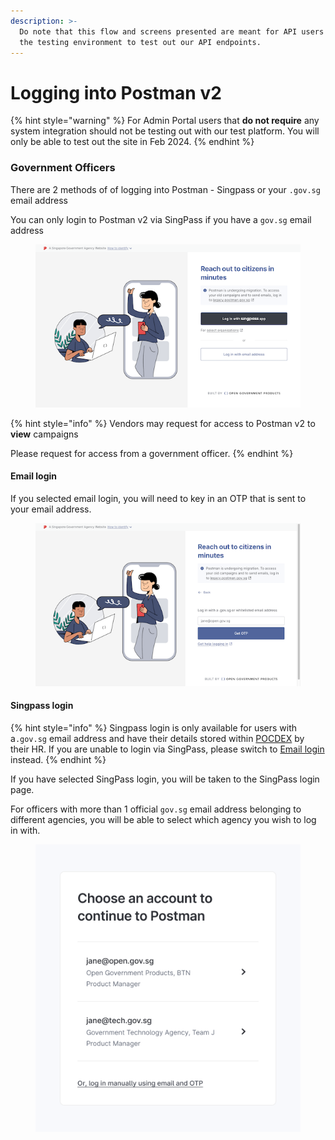 ```yaml
---
description: >-
  Do note that this flow and screens presented are meant for API users accessing
  the testing environment to test out our API endpoints.
---
```


# Logging into Postman v2

{% hint style="warning" %}
For Admin Portal users that **do not require** any system integration should not be testing out with our test platform. You will only be able to test out the site in Feb 2024.&#x20;
{% endhint %}

### Government Officers

There are 2 methods of of logging into Postman -  Singpass or your `.gov.sg` email address

You can only login to Postman v2 via SingPass if you have a `gov.sg` email address

<figure><img src="../.gitbook/assets/login_main (1).png" alt=""><figcaption></figcaption></figure>

{% hint style="info" %}
Vendors may request for access to Postman v2 to **view** campaigns

Please request for access from a government officer.
{% endhint %}

#### **Email login**

If you selected email login, you will need to key in an OTP that is sent to your email address.

<figure><img src="../.gitbook/assets/login_email.png" alt=""><figcaption></figcaption></figure>

#### **Singpass login**

{% hint style="info" %}
Singpass login is only available for users with a`.gov.sg` email address and have their details stored within [POCDEX](https://docs.id.gov.sg/faq-users) by their HR. If you are unable to login via SingPass, please switch to [Email login](logging-into-postman-v2.md#email-login) instead.&#x20;
{% endhint %}

If you have selected SingPass login, you will be taken to the SingPass login page.&#x20;

For officers with more than 1 official `gov.sg` email address belonging to different agencies, you will be able to select which agency you wish to log in with.

<div align="left">

<figure><img src="../.gitbook/assets/Options.png" alt=""><figcaption></figcaption></figure>

</div>
